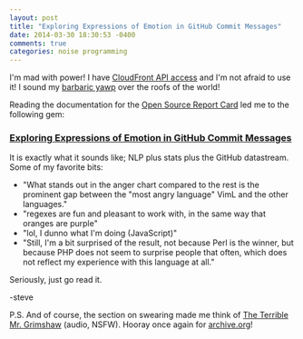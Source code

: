```yaml
---
layout: post
title: "Exploring Expressions of Emotion in GitHub Commit Messages"
date: 2014-03-30 18:30:53 -0400
comments: true
categories: noise programming
---
```


I'm mad with power!  I have [CloudFront API access](http://docs.aws.amazon.com/AmazonCloudFront/latest/APIReference/) and I'm not afraid to use it!  I sound my [barbaric yawp](https://en.wikipedia.org/wiki/Song_of_Myself) over the roofs of the world!

Reading the documentation for the [Open Source Report Card](http://osrc.dfm.io/) led me to the following gem:

### [Exploring Expressions of Emotion in GitHub Commit Messages](http://geeksta.net/geeklog/exploring-expressions-emotions-github-commit-messages/)

It is exactly what it sounds like; NLP plus stats plus the GitHub datastream.  Some of my favorite bits:

* "What stands out in the anger chart compared to the rest is the prominent gap between the "most angry language" VimL and the other languages."
* "regexes are fun and pleasant to work with, in the same way that oranges are purple"
* "lol, I dunno what I'm doing (JavaScript)"
* "Still, I'm a bit surprised of the result, not because Perl is the winner, but because PHP does not seem to surprise people that often, which does not reflect my experience with this language at all."

Seriously, just go read it.

-steve

P.S. And of course, the section on swearing made me think of [The Terrible Mr. Grimshaw](https://web.archive.org/web/20060529181955/http://blog.airdrop.org/archives/000014.html) (audio, NSFW).  Hooray once again for [archive.org](https://archive.org)!

